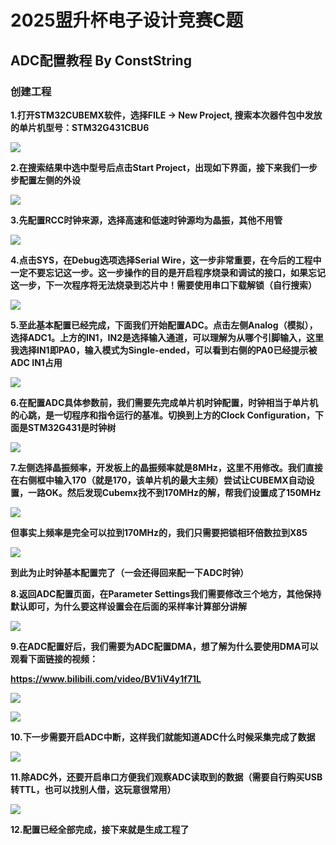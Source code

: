 # 2025盟升杯电子设计竞赛C题

## ADC配置教程 By ConstString

### 创建工程

**1.打开STM32CUBEMX软件，选择FILE -> New Project, 搜索本次器件包中发放的单片机型号：STM32G431CBU6**

![](../imgs/adc1.png)

**2.在搜索结果中选中型号后点击Start Project，出现如下界面，接下来我们一步步配置左侧的外设**

![](../imgs/adc2.png)

**3.先配置RCC时钟来源，选择高速和低速时钟源均为晶振，其他不用管**

![](../imgs/adc3.png)

**4.点击SYS，在Debug选项选择Serial Wire，这一步非常重要，在今后的工程中一定不要忘记这一步。这一步操作的目的是开启程序烧录和调试的接口，如果忘记这一步，下一次程序将无法烧录到芯片中！需要使用串口下载解锁（自行搜索）**

![](../imgs/adc4.png)

**5.至此基本配置已经完成，下面我们开始配置ADC。点击左侧Analog（模拟），选择ADC1。上方的IN1，IN2是选择输入通道，可以理解为从哪个引脚输入，这里我选择IN1即PA0，输入模式为Single-ended，可以看到右侧的PA0已经提示被ADC IN1占用**

![](../imgs/adc5.png)

**6.在配置ADC具体参数前，我们需要先完成单片机时钟配置，时钟相当于单片机的心跳，是一切程序和指令运行的基准。切换到上方的Clock Configuration，下面是STM32G431是时钟树**

![](../imgs/adc6.png)

**7.左侧选择晶振频率，开发板上的晶振频率就是8MHz，这里不用修改。我们直接在右侧框中输入170（就是170，该单片机的最大主频）尝试让CUBEMX自动设置，一路OK。然后发现Cubemx找不到170MHz的解，帮我们设置成了150MHz**

![](../imgs/adc7.png)

**但事实上频率是完全可以拉到170MHz的，我们只需要把锁相环倍数拉到X85**

![](../imgs/adc8.png)

**到此为止时钟基本配置完了（一会还得回来配一下ADC时钟）**

**8.返回ADC配置页面，在Parameter Settings我们需要修改三个地方，其他保持默认即可，为什么要这样设置会在后面的采样率计算部分讲解**

![](../imgs/adc9.png)

**9.在ADC配置好后，我们需要为ADC配置DMA，想了解为什么要使用DMA可以观看下面链接的视频：**

**https://www.bilibili.com/video/BV1iV4y1f71L**

![](../imgs/adc11.png)

![](../imgs/adc12.png)

**10.下一步需要开启ADC中断，这样我们就能知道ADC什么时候采集完成了数据**



![](../imgs/adc13.png)

**11.除ADC外，还要开启串口方便我们观察ADC读取到的数据（需要自行购买USB转TTL，也可以找别人借，这玩意很常用）**

![](../imgs/adc10.png)

**12.配置已经全部完成，接下来就是生成工程了**

